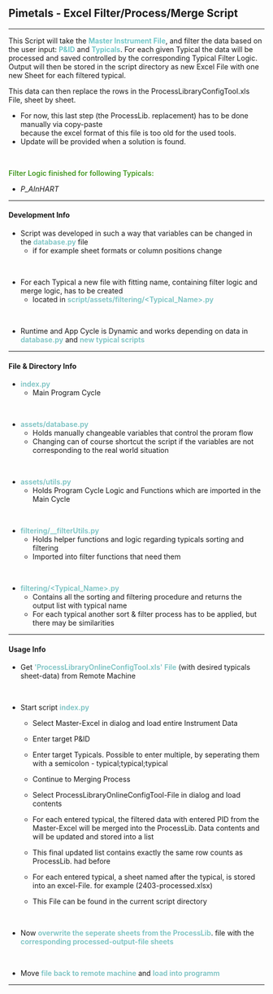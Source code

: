 ## Pimetals - Excel Filter/Process/Merge Script
***
This Script will take the <span style='color: #65c1c2; font-weight: 600'>Master Instrument File</span>, and filter the data based on the user input: <span style='color: #65c1c2; font-weight: 600'>P&ID</span> and <span style='color: #65c1c2; font-weight: 600'>Typicals</span>.
For each given Typical the data will be processed and saved controlled by the corresponding Typical Filter Logic.
Output will then be stored in the script directory as new Excel File with one new Sheet for each filtered typical.

This data can then replace the rows in the ProcessLibraryConfigTool.xls File, sheet by sheet.
<ul>
  <li>For now, this last step (the ProcessLib. replacement) has to be done manually via copy-paste</li>
  because the excel format of this file is too old for the used tools.
  <li>Update will be provided when a solution is found.</li>
</ul>
<br>

<span style='color: #492; font-weight: 600'>Filter Logic finished for following Typicals:</span>

* *P_AInHART*


***
#### Development Info

* Script was developed in such a way that variables can be changed in the <span style='color: #79c2c2; font-weight: 600;'>database.py</span> file
  * if for example sheet formats or column positions change
<br>

* For each Typical a new file with fitting name, containing filter logic and merge logic, has to be created
  * located in <span style='color: #79c2c2; font-weight: 600;'>script/assets/filtering/<Typical_Name>.py</span>
<br>

* Runtime and App Cycle is Dynamic and works depending on data in <span style='color: #79c2c2; font-weight: 600;'>database.py</span> and <span style='color: #79c2c2; font-weight: 600;'>new typical scripts</span>

***
#### File & Directory Info

- <span style='color: #79c2c2; font-weight: 600;'>index.py</span>
  - Main Program Cycle
<br>

- <span style='color: #79c2c2; font-weight: 600;'>assets/database.py</span>
  - Holds manually changeable variables that control the proram flow
  - Changing can of course shortcut the script if the variables are not corresponding to the real world situation
<br>

- <span style='color: #79c2c2; font-weight: 600;'>assets/utils.py</span>
  - Holds Program Cycle Logic and Functions which are imported in the Main Cycle
<br>

- <span style='color: #79c2c2; font-weight: 600;'>filtering/__filterUtils.py</span>
  - Holds helper functions and logic regarding typicals sorting and filtering
  - Imported into filter functions that need them
<br>

- <span style='color: #79c2c2; font-weight: 600;'>filtering/<Typical_Name>.py</span>
  - Contains all the sorting and filtering procedure and returns the output list with typical name
  - For each typical another sort & filter process has to be applied, but there may be similarities

***
#### Usage Info

* Get <span style='color: #79c2c2; font-weight: 600;'>'ProcessLibraryOnlineConfigTool.xls' File</span> (with desired typicals sheet-data) from Remote Machine
<br>

* Start script <span style='color: #79c2c2; font-weight: 600;'>index.py</span>
  * Select Master-Excel in dialog and load entire Instrument Data
  * Enter target P&ID
  * Enter target Typicals. Possible to enter multiple, by seperating them with a semicolon - typical;typical;typical
  * Continue to Merging Process

  * Select ProcessLibraryOnlineConfigTool-File in dialog and load contents
  * For each entered typical, the filtered data with entered PID from the Master-Excel will be merged into the ProcessLib. Data contents and will be updated and stored into a list
  * This final updated list contains exactly the same row counts as ProcessLib. had before

  * For each entered typical, a sheet named after the typical, is stored into an excel-File. for example (2403-processed.xlsx)
  * This File can be found in the current script directory

<br>

* Now <span style='color: #79c2c2; font-weight: 600;'>overwrite the seperate sheets from the ProcessLib</span>. file with the <span style='color: #79c2c2; font-weight: 600;'>corresponding processed-output-file sheets</span>
<br>

* Move <span style='color: #79c2c2; font-weight: 600;'>file back to remote machine</span> and <span style='color: #79c2c2; font-weight: 600;'>load into programm</span>

***